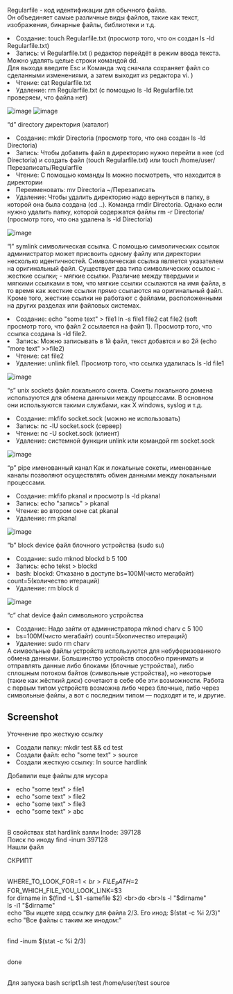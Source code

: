 Regularfile - код идентификации для обычного файла. <br> Он объединяет самые различные виды файлов, такие как текст, изображения, бинарные файлы, библиотеки и т.д. 
<li>Создание: touch Regularfile.txt (просмотр того, что он создан ls -ld Regularfile.txt)
<li>Запись: vi Regularfile.txt (i редактор перейдёт в режим ввода текста. Можно удалять целые строки командой dd.<br> Для выхода введите Esc и Команда :wq сначала сохраняет файл со сделанными изменениями, а затем выходит из редактора vi. )
<li>Чтение: cat Regularfile.txt
<li>Удаление: rm Regularfile.txt (с помощью ls -ld Regularfile.txt проверяем, что файла нет)

![image](https://user-images.githubusercontent.com/40539112/151754446-99f2fb09-dda7-4d35-923d-e0e45f51e997.png)
![image](https://user-images.githubusercontent.com/40539112/151754997-71c88688-e57a-42a3-af85-d7494421f6ea.png)

  “d” directory директория (каталог) 
<li>Создание: mkdir Directoria (просмотр того, что она создан ls -ld Directoria)
<li>Запись: Чтобы добавить файл в директорию нужно перейти в нее (cd Directoria) и создать файл (touch Regularfile.txt) или touch /home/user/Перезаписать/Regularfile
<li>Чтение: С помощью команды ls можно посмотреть, что находится в директории
<li>Переименовать: mv Directoria ~/Перезаписать
<li>Удаление: Чтобы удалить директорию надо вернуться в папку, в которой она была создана (cd ..). Команда rmdir Directoria. Однако если нужно удалить папку, которой содержатся файлы rm -r  Directoria/ (просмотр того, что она удалена ls -ld Directoria)

![image](https://user-images.githubusercontent.com/40539112/151755836-590f6c2e-809d-488e-bbce-4c3129f4e74d.png)

“l” symlink символическая ссылка. С помощью символических ссылок администратор может присвоить одному файлу или директории несколько идентичностей. Символическая ссылка является указателем на оригинальный файл. Существует два типа символических ссылок: - жесткие ссылки; - мягкие ссылки.
Различие между твердыми и мягкими ссылками в том, что мягкие ссылки ссылаются на имя файла, в то время как жесткие ссылки прямо ссылаются на оригинальный файл. Кроме того, жесткие ссылки не работают с файлами, расположенными на других разделах или файловых системах. 
<li>Создание: echo "some text" > file1 ln -s file1 file2 cat file2 (soft просмотр того, что файл 2 ссылается на файл 1). Просмотр того, что ссылка создана ls -ld file2.
<li>Запись: Можно записывать в 1й файл, текст добавтся и во 2й (echo "more text" >>file2)

<li>Чтение: cat file2
<li>Удаление: unlink file1. Просмотр того, что ссылка удалилась ls -ld file1
  
![image](https://user-images.githubusercontent.com/40539112/151756594-d2a8dc42-04e0-400c-9b4a-9080b70a6065.png)

“s” unix sockets файл локального сокета. Сокеты локального домена используются для обмена данными между процессами. В основном они используются такими службами, как X windows, syslog и т.д. 
<li>Создание: mkfifo socket.sock (можно не использовать)
<li>Запись: nc -lU socket.sock (сервер)
<li>Чтение: nc -U socket.sock (клиент)
<li>Удаление: системной функции unlink или командой rm socket.sock
  
![image](https://user-images.githubusercontent.com/40539112/151758052-671b7f9d-43a5-44dd-91e7-fb673c4568f5.png)

  “p” pipe именованный канал Как и локальные сокеты, именованные каналы позволяют осуществлять обмен данными между локальными процессами.
<li>Создание: mkfifo pkanal и просмотр ls -ld pkanal
<li>Запись: echo "запись" > pkanal
<li>Чтение: во втором окне cat pkanal
<li>Удаление: rm pkanal

![image](https://user-images.githubusercontent.com/40539112/151757565-3896e3bb-86d6-4d35-bd4f-93a30b9791f4.png)
  
  “b” block device файл блочного устройства (sudo su)
<li>Создание: sudo mknod blockd b 5 100
<li>Запись: echo tekst > blockd
<li>bash: blockd: Отказано в доступе
bs=100M(чисто мегабайт) count=5(количество итераций)
<li>Удаление: rm block	d
  
![image](https://user-images.githubusercontent.com/40539112/151758430-ff9bde42-d4d1-4b7b-b612-e48dec1418f1.png)
  
 “c” chat device файл символьного устройства 
<li>Создание: Надо зайти от администратора mknod charv c 5 100
<li>bs=100M(чисто мегабайт) count=5(количество итераций)

<li>Удаление: sudo rm charv
<br>А символьные файлы устройств используются для небуферизованного обмена данными. Большинство устройств способно принимать и отправлять данные либо блоками (блочные устройства), либо сплошным потоком байтов (символьные устройства), но некоторые (такие как жёсткий диск) сочетают в себе обе эти возможности. Работа с первым типом устройств возможна либо через блочные, либо через символьные файлы, а вот с последним типом — подходят и те, и другие. 
  
<h2>Screenshot</h2>
  
 Уточнение про жесткую ссылку
<li>Создали папку: mkdir test && cd test
<li>Создали файл: echo "some text" > source
<li>Создали жесткую ссылку: ln source hardlink

Добавили еще файлы для мусора
<li>echo "some text" > file1
<li>echo "some text" > file2
<li>echo "some text" > file3
<li>echo "some text" > abc

<br>В свойствах stat hardlink взяли Inode: 397128
<br>Поиск по иноду find -inum 397128
<br>Нашли файл


СКРИПТ

<br>WHERE_TO_LOOK_FOR=$1
<br>FILE_PATH=$2
<br>FOR_WHICH_FILE_YOU_LOOK_LINK=$3
<br>for dirname in $(find -L $1 -samefile $2)
<br>do
<br>ls -l "$dirname"
<br>ls -i1 "$dirname"
<br>echo "Вы ищете хард ссылку для файла $2/$3. Его инод: $(stat -c %i $2/$3)"
<br>echo "Все файлы с таким же инодом:"

<br>find -inum $(stat -c %i $2/$3)

<br>done

<br>Для запуска bash script1.sh test /home/user/test source
  
  <h2></h2>
